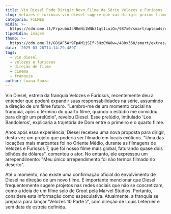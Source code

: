 ```yaml
---
title: Vin Diesel Pode Dirigir Novo Filme da Série Velozes e Furiosos
slug: velozes-e-furiosos-vin-diesel-sugere-que-vai-dirigir-prximo-filme-da-saga
categoria: FILMES
midia: >-
  https://cdn.ome.lt/FrpzubAJcNReNi1WNb31qt1LuiQ=/987x0/smart/uploads/conteudo/fotos/OMELETE_CAPA_-_2025-03-26T105807.289.png
tipoMidia: imagem
thumb: >-
  https://cdn.ome.lt/GOjAF5Ar9TpAM1jSIf-3HzCWA8w=/480x360/smart/extras/conteudos/omelete_THUMB_-_2025-03-26T105753.156.png
data: '2025-03-26T14:14:29.489Z'
tags:
  - vin diesel
  - velozes e furiosos
  - direção de filme
  - cinema
  - franquia
author: Luana Souza
---
```


Vin Diesel, estrela da franquia Velozes e Furiosos, recentemente deu a entender que poderá expandir suas responsabilidades na série, assumindo a direção de um filme futuro. "Lembro-me de um momento crucial na franquia, após o término do quarto filme, quando o estúdio me convidou para dirigir um prelúdio", revelou Diesel. Esse prelúdio, intitulado 'Los Bandoleros', explicaria a trajetória de Dom entre o primeiro e o quarto filme.

Anos após essa experiência, Diesel recebeu uma nova proposta para dirigir, desta vez um projeto que poderia ser filmado em locais exóticos. "Uma das locações mais marcantes foi no Oriente Médio, durante as filmagens de Velozes e Furiosos 7, que foi nosso filme mais global, faturando quase dois bilhões de dólares", comentou o ator. No entanto, ele expressou um arrependimento: "Meu único arrependimento foi não termos filmado no deserto".

Até o momento, não existe uma confirmação oficial do envolvimento de Diesel na direção de um novo filme. É importante mencionar que Diesel frequentemente sugere projetos nas redes sociais que não se concretizam, como a ideia de um filme solo de Groot pela Marvel Studios. Portanto, considere esta informação como especulativa. Atualmente, a franquia se prepara para lançar 'Velozes 10 Parte 2', com direção de Louis Leterrier e sem data de estreia definida.
